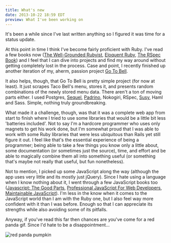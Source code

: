 ```yaml
---
title: What's new
date: 2013-10-22 18:59 EDT
preview: What I've been working on
---
```

It's been a while since I've last written anything so I figured it was time
for a status update.

At this point in time I think I've become fairly proficient with Ruby. I've read
a few books now ([The Well-Grounded Rubyist][well-grounded],
[Eloquent Ruby][eloquent], [The RSpec Book][rspec]) and I feel that I can dive
into projects and find my way around without getting completely lost in the process.
Case and point, I recently finished up another iteration of my, aherm, passion
project [Go To Bell][gotobell].

It also helps, though, that Go To Bell is pretty simple project (for now
at least). It just scrapes Taco Bell's menu, stores it, and presents random
combinations of the newly stored menu data. There aren't a ton of moving parts
either. I used Postgres, [Sequel][sequel], [Padrino][padrino], Nokogiri, RSpec,
[Susy][susy], Haml and Sass. Simple, nothing truly groundbreaking.

What made it a challenge, though, was that it was a complete web app from
start to finish where I tried to use some libraries that would be a little
bit less 'batteries included'. Not to say I'm a hardcore programmer who uses
only magnets to get his work done, but I'm somewhat proud that I was able to
work with some Ruby libraries that were less ubiquitous than Rails yet still
figure it out. I feel like that's the essential experience of being a
programmer; being able to take a few things you know only a little about, some
documentation (or sometimes just the source), time, and effort and be able to
magically combine them all into something useful (or something that's maybe not
really that useful, but fun nonetheless).

Not to mention, I picked up some JavaScript along the way (although the app uses
very little and its mostly just jQuery). Since I hate using a language when I
know nothing about it, I went through a few JavaScript books too
([Javascript: The Good Parts][good-parts],
[Professional JavaScript For Web Developers][pro-js],
[Maintainable JavaScript][maintainable]). I'm less in the know when it comes to
the JavaScript world than I am with the Ruby one, but I also feel way more
confident with it than I was before. Enough so that I can appreciate its
strengths while also avoiding some of its pitfalls.

Anyway, if you've read this far then chances are you've come for a red panda gif.
Since I'd hate to be a disappointment...

![red panda pumpkin](/blog/2013/10/22-whats-goin-on/red-panda-pumpkin.gif "Take that pumpkin down a notch")

[well-grounded]: http://www.amazon.com/The-Well-Grounded-Rubyist-David-Black/dp/1933988657/
[eloquent]: http://www.amazon.com/Eloquent-Ruby-Addison-Wesley-Professional-Series/dp/0321584104/
[rspec]: http://www.amazon.com/The-RSpec-Book-Behaviour-Development/dp/1934356379/
[good-parts]: http://www.amazon.com/JavaScript-Good-Parts-Douglas-Crockford/dp/0596517742/
[pro-js]: http://www.amazon.com/Professional-JavaScript-Developers-Nicholas-Zakas/dp/1118026691/
[maintainable]: http://www.amazon.com/Maintainable-JavaScript-Nicholas-C-Zakas/dp/1449327680/
[gotobell]: https://gotobell.herokuapp.com/
[sequel]: http://sequel.rubyforge.org/
[padrino]: http://www.padrinorb.com/
[susy]: http://susy.oddbird.net/